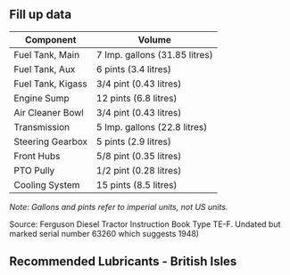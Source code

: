 
## Fill up data

| Component         | Volume                        |
|-------------------|-------------------------------|
| Fuel Tank, Main   | 7 Imp. gallons (31.85 litres) |
| Fuel Tank, Aux    | 6 pints (3.4 litres)          |
| Fuel Tank, Kigass | 3/4 pint (0.43 litres)        |
| Engine Sump       | 12 pints (6.8 litres)         |
| Air Cleaner Bowl  | 3/4 pint (0.43 litres)        |
| Transmission      | 5 Imp. gallons (22.8 litres)  |
| Steering Gearbox  | 5 pints (2.9 litres)          |
| Front Hubs        | 5/8 pint (0.35 litres)        |
| PTO Pully         | 1/2 pint (0.28 litres)        |
| Cooling System    | 15 pints (8.5 litres)         |

_Note: Gallons and pints refer to imperial units, not US units._

Source: Ferguson Diesel Tractor Instruction Book Type TE-F. Undated but marked serial number 63260 which suggests 1948)

## Recommended Lubricants - British Isles

